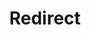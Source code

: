 ﻿---
layout: src/layouts/Redirect.astro
title: Redirect
redirect: /docs/octopus-rest-api/cli/octopus-project-disconnect
pubDate:  2023-01-01
navSearch: false
navSitemap: false
navMenu: false
---
